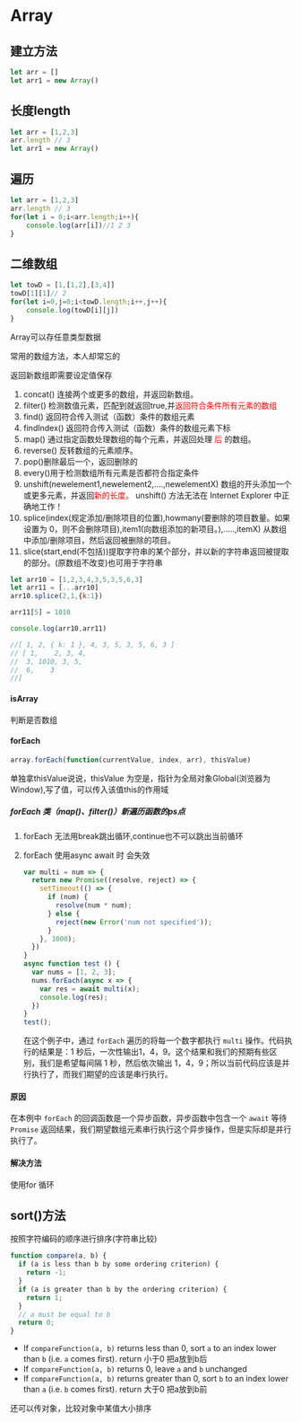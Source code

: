 # Array
## 建立方法
```js
let arr = []
let arr1 = new Array()
```

## 长度length

```js
let arr = [1,2,3]
arr.length // 3
let arr1 = new Array()
```

## 遍历
```js
let arr = [1,2,3]
arr.length // 3
for(let i = 0;i<arr.length;i++){
    console.log(arr[i])//1 2 3
}
```

## 二维数组
```js
let towD = [1,[1,2],[3,4]]
towD[1][1]// 2
for(let i=0,j=0;i<towD.length;i++,j++){
    console.log(towD[i][j])
}
```
Array可以存任意类型数据

常用的数组方法，本人却常忘的

返回新数组即需要设定值保存
<ol >
    <li>concat() 连接两个或更多的数组，并返回新数组。</li>
    <li>filter() 检测数值元素，匹配到就返回true,并<span style="color:red;">返回符合条件所有元素的数组</span></li>
    <li>find() 返回符合传入测试（函数）条件的数组元素</li>
    <li>findIndex() 返回符合传入测试（函数）条件的数组元素下标</li>
    <li>map() 通过指定函数处理数组的每个元素，并返回处理 <span style="color:red;">后</span>  的数组。</li>
    <li>reverse() 反转数组的元素顺序。</li>
    <li>pop()删除最后一个，返回删除的</li>
     <li> every()用于检测数组所有元素是否都符合指定条件</li>
    <li>unshift(newelement1,newelement2,....,newelementX) 数组的开头添加一个或更多元素，并返回<font color='red'>新的长度。</font> unshift() 方法无法在 Internet Explorer 中正确地工作！</li>
    <li>splice(index(规定添加/删除项目的位置),howmany(要删除的项目数量。如果设置为 0，则不会删除项目),item1(向数组添加的新项目。),.....,itemX)  从数组中添加/删除项目，然后返回被删除的项目。
    </li>
    <li>slice(start,end(不包括))提取字符串的某个部分，并以新的字符串返回被提取的部分。(原数组不改变)也可用于字符串</li>
</ol>



```javascript
let arr10 = [1,2,3,4,3,5,3,5,6,3]
let arr11 = [...arr10]
arr10.splice(2,1,{k:1})

arr11[5] = 1010

console.log(arr10,arr11)

//[ 1, 2, { k: 1 }, 4, 3, 5, 3, 5, 6, 3 ] 
// [ 1,    2, 3, 4,
//  3, 1010, 3, 5,
//  6,    3
//]
```

#### isArray

判断是否数组

#### forEach

```javascript
array.forEach(function(currentValue, index, arr), thisValue)
```

单独拿thisValue说说，thisValue 为空是，指针为全局对象Global(浏览器为Window),写了值，可以传入该值this的作用域

##### forEach 类（map()、filter()）新遍历函数的ps点

1. forEach 无法用break跳出循环,continue也不可以跳出当前循环

2. forEach 使用async await 时 会失效

   ```javascript
   var multi = num => {
     return new Promise((resolve, reject) => {
       setTimeout(() => {
         if (num) {
           resolve(num * num);
         } else {
           reject(new Error('num not specified'));
         }
       }, 1000);
     })
   }
   async function test () {
     var nums = [1, 2, 3];
     nums.forEach(async x => {
       var res = await multi(x);
       console.log(res);
     })
   }
   test();
   ```

   在这个例子中，通过 `forEach` 遍历的将每一个数字都执行 `multi` 操作。代码执行的结果是：1 秒后，一次性输出1，4，9。这个结果和我们的预期有些区别，我们是希望每间隔 1 秒，然后依次输出 1，4，9；所以当前代码应该是并行执行了，而我们期望的应该是串行执行。

   

#### 原因

在本例中 `forEach` 的回调函数是一个异步函数，异步函数中包含一个 `await` 等待 `Promise` 返回结果，我们期望数组元素串行执行这个异步操作，但是实际却是并行执行了。

#### 解决方法

使用for 循环

## sort()方法

按照字符编码的顺序进行排序(字符串比较)

```javascript
function compare(a, b) {
  if (a is less than b by some ordering criterion) {
    return -1;
  }
  if (a is greater than b by the ordering criterion) {
    return 1;
  }
  // a must be equal to b
  return 0;
}
```

- If `compareFunction(a, b)` returns less than 0, sort `a` to an index lower than `b` (i.e. `a` comes first). return 小于0 把a放到b后
- If `compareFunction(a, b)` returns 0, leave `a` and `b` unchanged 
- If `compareFunction(a, b)` returns greater than 0, sort `b` to an index lower than `a` (i.e. `b` comes first). return 大于0  把a放到b前

还可以传对象，比较对象中某值大小排序